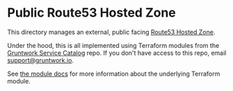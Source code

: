 # Public Route53 Hosted Zone

This directory manages an external, public facing [Route53
Hosted Zone](https://docs.aws.amazon.com/Route53/latest/DeveloperGuide/hosted-zones-working-with.html).

Under the hood, this is all implemented using Terraform modules from the [Gruntwork Service
Catalog](https://github.com/gruntwork-io/terraform-aws-service-catalog) repo. If you don't have access to this repo, email
[support@gruntwork.io](mailto:support@gruntwork.io).

See [the module docs](https://github.com/gruntwork-io/terraform-aws-service-catalog/tree/v0.38.1/modules/networking/route53) for more
information about the underlying Terraform module.
